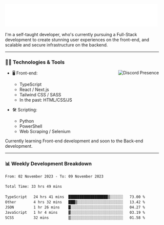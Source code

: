 <img src="assets/wave.svg" alt=":wave:" />

I'm a self-taught developer, who's currently pursuing a Full-Stack development to create stunning user experiences on the front-end, and scalable and secure infrastructure on the backend.

---

### 🧑‍💻 Technologies & Tools

<a href="https://discord.com/users/414304208649453568" target="_blank" rel="nofollow">
   <img src="https://lanyard-profile-readme.vercel.app/api/414304208649453568?idleMessage=Probably%20doing%20something%20else..." alt="Discord Presence" align="right">
</a>

- 🖥️ Front-end:

  - TypeScript
  - React / Next.js
  - Tailwind CSS / SASS
  - In the past: HTML/CSS/JS

- 🛠 Scripting:

  - Python
  - PowerShell
  - Web Scraping / Selenium

Currently learning Front-end development and soon to the Back-end development.

---

### 📊 Weekly Development Breakdown

<!-- ![ccrsxx's GitHub Stats](https://github-readme-stats.vercel.app/api?username=ccrsxx&count_private=true&theme=tokyonight) -->
<!-- ![ccrsxx's Top Langs](https://github-readme-stats.vercel.app/api/top-langs/?username=ccrsxx&hide=lua,java,html&theme=tokyonight) -->

<!--START_SECTION:waka-->

```txt
From: 02 November 2023 - To: 09 November 2023

Total Time: 33 hrs 49 mins

TypeScript   24 hrs 41 mins  ██████████████████▒░░░░░░   73.00 %
Other        4 hrs 32 mins   ███▒░░░░░░░░░░░░░░░░░░░░░   13.42 %
JSON         1 hr 26 mins    █░░░░░░░░░░░░░░░░░░░░░░░░   04.27 %
JavaScript   1 hr 4 mins     ▓░░░░░░░░░░░░░░░░░░░░░░░░   03.19 %
SCSS         32 mins         ▒░░░░░░░░░░░░░░░░░░░░░░░░   01.58 %
```

<!--END_SECTION:waka-->
